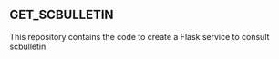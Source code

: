 ## GET_SCBULLETIN
This repository contains the code to create a Flask service to consult scbulletin
